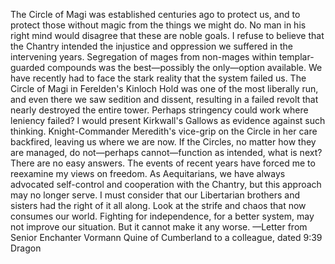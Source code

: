 The Circle of Magi was established centuries ago to protect us, and to protect those without magic from the things we might do. No man in his right mind would disagree that these are noble goals. I refuse to believe that the Chantry intended the injustice and oppression we suffered in the intervening years. Segregation of mages from non-mages within templar-guarded compounds was the best—possibly the only—option available.
We have recently had to face the stark reality that the system failed us. The Circle of Magi in Ferelden's Kinloch Hold was one of the most liberally run, and even there we saw sedition and dissent, resulting in a failed revolt that nearly destroyed the entire tower. Perhaps stringency could work where leniency failed? I would present Kirkwall's Gallows as evidence against such thinking. Knight-Commander Meredith's vice-grip on the Circle in her care backfired, leaving us where we are now.
If the Circles, no matter how they are managed, do not—perhaps cannot—function as intended, what is next? There are no easy answers. The events of recent years have forced me to reexamine my views on freedom. As Aequitarians, we have always advocated self-control and cooperation with the Chantry, but this approach may no longer serve. I must consider that our Libertarian brothers and sisters had the right of it all along. Look at the strife and chaos that now consumes our world. Fighting for independence, for a better system, may not improve our situation. But it cannot make it any worse.
—Letter from Senior Enchanter Vormann Quine of Cumberland to a colleague, dated 9:39 Dragon